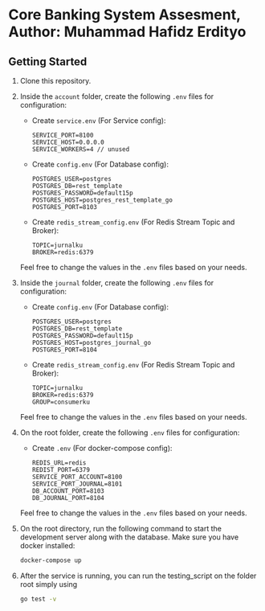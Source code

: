 # Core Banking System Assesment, Author: Muhammad Hafidz Erdityo

## Getting Started

1. Clone this repository.

2. Inside the `account` folder, create the following `.env` files for configuration:

   - Create `service.env` (For Service config):

     ```plaintext
     SERVICE_PORT=8100
     SERVICE_HOST=0.0.0.0
     SERVICE_WORKERS=4 // unused
     ```

   - Create `config.env` (For Database config):

     ```plaintext
     POSTGRES_USER=postgres
     POSTGRES_DB=rest_template
     POSTGRES_PASSWORD=default15p
     POSTGRES_HOST=postgres_rest_template_go
     POSTGRES_PORT=8103
     ```

   - Create `redis_stream_config.env` (For Redis Stream Topic and Broker):

     ```plaintext
     TOPIC=jurnalku
     BROKER=redis:6379
     ```

   Feel free to change the values in the `.env` files based on your needs.

3. Inside the `journal` folder, create the following `.env` files for configuration:

   - Create `config.env` (For Database config):

     ```plaintext
     POSTGRES_USER=postgres
     POSTGRES_DB=rest_template
     POSTGRES_PASSWORD=default15p
     POSTGRES_HOST=postgres_journal_go
     POSTGRES_PORT=8104
     ```

   - Create `redis_stream_config.env` (For Redis Stream Topic and Broker):

     ```plaintext
     TOPIC=jurnalku
     BROKER=redis:6379
     GROUP=consumerku
     ```

   Feel free to change the values in the `.env` files based on your needs.

4. On the root folder, create the following `.env` files for configuration:

   - Create `.env` (For docker-compose config):

     ```plaintext
     REDIS_URL=redis
     REDIST_PORT=6379
     SERVICE_PORT_ACCOUNT=8100
     SERVICE_PORT_JOURNAL=8101
     DB_ACCOUNT_PORT=8103
     DB_JOURNAL_PORT=8104
     ```

   Feel free to change the values in the `.env` files based on your needs.

5. On the root directory, run the following command to start the development server along with the database. Make sure you have docker installed:

   ```bash
   docker-compose up
   ```

6. After the service is running, you can run the testing_script on the folder root simply using
   ```bash
   go test -v
   ```
